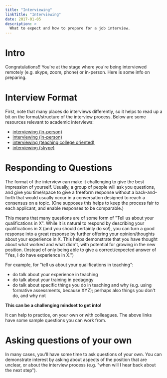 ```yaml
---
title: "Interviewing"
linkTitle: "Interviewing"
date: 2017-01-05
description: >
  What to expect and how to prepare for a job interview.
---
```


# Intro

Congratulations!! You're at the stage where you're being interviewed remotely (e.g. skype, zoom, phone) or in-person. Here is some info on preparing.

# Interview Format

First, note that many places do interviews differently, so it helps to read up a bit on the format/structure of the interview process. Below are some resources relevant to academic interviews:

* [interviewing (in-person)](http://www.asha.org/academic/career-ladder/chap3/)
* [interviewing (in-person)](https://career.ucsf.edu/grad-students-postdocs/career-planning/academic-jobs/interviewing)
* [interviewing (teaching college oriented)](https://thewayofimprovement.com/2017/07/10/how-to-interview-at-a-teaching-college)
* [interviewing (skype)](https://xykademiqz.com/2016/12/22/skyping-your-way-into-or-out-of-a-faculty-job/)

# Responding to Questions

The format of the interview can make it challenging to give the best impression of yourself. Usually, a group of people will ask you questions, and give you time/space to give a freeform response without a back-and-forth that would usually occur in a conversation designed to reach a consensus on a topic. (One supposes this helps to keep the process fair to each applicant, and enable responses to be comparable.)

This means that many questions are of some form of "Tell us about your qualifications in X". While it is natural to respond by describing your qualifications in X (and you should certainly do so!), you can turn a good response into a great response by further offering your opinion/thoughts about your experience in X. This helps demonstrate that you have thought about what worked and what didn't, with potential for growing in the new position. (Instead of only being able to give a correct/expected answer of "Yes, I do have experience in X.")

For example, for "tell us about your qualifications in teaching":
* do talk about your experience in teaching
* do talk about your training in pedagogy
* do talk about specific things you do in teaching and why (e.g. using formative assessments, because XYZ); perhaps also things you don't do, and why not

**This can be a challenging mindset to get into!**

It can help to practice, on your own or with colleagues. The above links have some sample questions you can work from.

# Asking questions of your own

In many cases, you'll have some time to ask questions of your own. You can demonstrate interest by asking about aspects of the position that are unclear, or about the interview process (e.g. "when will I hear back about the next step").